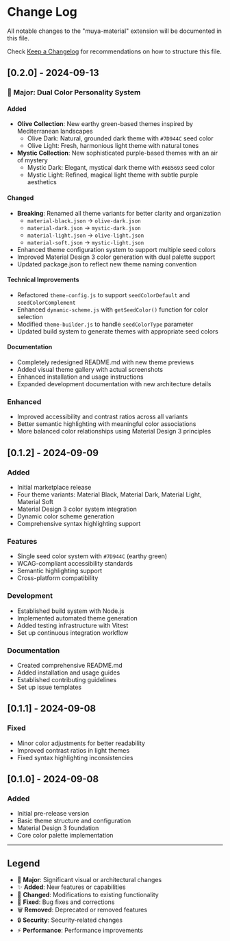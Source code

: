 # Change Log

All notable changes to the "muya-material" extension will be documented in this file.

Check [Keep a Changelog](http://keepachangelog.com/) for recommendations on how to structure this file.

## [0.2.0] - 2024-09-13

### 🎨 Major: Dual Color Personality System

#### Added

- **Olive Collection**: New earthy green-based themes inspired by Mediterranean landscapes
  - Olive Dark: Natural, grounded dark theme with `#7D944C` seed color
  - Olive Light: Fresh, harmonious light theme with natural tones
- **Mystic Collection**: New sophisticated purple-based themes with an air of mystery
  - Mystic Dark: Elegant, mystical dark theme with `#6B5693` seed color
  - Mystic Light: Refined, magical light theme with subtle purple aesthetics

#### Changed

- **Breaking**: Renamed all theme variants for better clarity and organization
  - `material-black.json` → `olive-dark.json`
  - `material-dark.json` → `mystic-dark.json`
  - `material-light.json` → `olive-light.json`
  - `material-soft.json` → `mystic-light.json`
- Enhanced theme configuration system to support multiple seed colors
- Improved Material Design 3 color generation with dual palette support
- Updated package.json to reflect new theme naming convention

#### Technical Improvements

- Refactored `theme-config.js` to support `seedColorDefault` and `seedColorComplement`
- Enhanced `dynamic-scheme.js` with `getSeedColor()` function for color selection
- Modified `theme-builder.js` to handle `seedColorType` parameter
- Updated build system to generate themes with appropriate seed colors

#### Documentation

- Completely redesigned README.md with new theme previews
- Added visual theme gallery with actual screenshots
- Enhanced installation and usage instructions
- Expanded development documentation with new architecture details

### Enhanced

- Improved accessibility and contrast ratios across all variants
- Better semantic highlighting with meaningful color associations
- More balanced color relationships using Material Design 3 principles

## [0.1.2] - 2024-09-09

### Added

- Initial marketplace release
- Four theme variants: Material Black, Material Dark, Material Light, Material Soft
- Material Design 3 color system integration
- Dynamic color scheme generation
- Comprehensive syntax highlighting support

### Features

- Single seed color system with `#7D944C` (earthy green)
- WCAG-compliant accessibility standards
- Semantic highlighting support
- Cross-platform compatibility

### Development

- Established build system with Node.js
- Implemented automated theme generation
- Added testing infrastructure with Vitest
- Set up continuous integration workflow

### Documentation

- Created comprehensive README.md
- Added installation and usage guides
- Established contributing guidelines
- Set up issue templates

## [0.1.1] - 2024-09-08

### Fixed

- Minor color adjustments for better readability
- Improved contrast ratios in light themes
- Fixed syntax highlighting inconsistencies

## [0.1.0] - 2024-09-08

### Added

- Initial pre-release version
- Basic theme structure and configuration
- Material Design 3 foundation
- Core color palette implementation

---

## Legend

- 🎨 **Major**: Significant visual or architectural changes
- ✨ **Added**: New features or capabilities
- 🔄 **Changed**: Modifications to existing functionality
- 🐛 **Fixed**: Bug fixes and corrections
- 🗑️ **Removed**: Deprecated or removed features
- 🔒 **Security**: Security-related changes
- ⚡ **Performance**: Performance improvements

